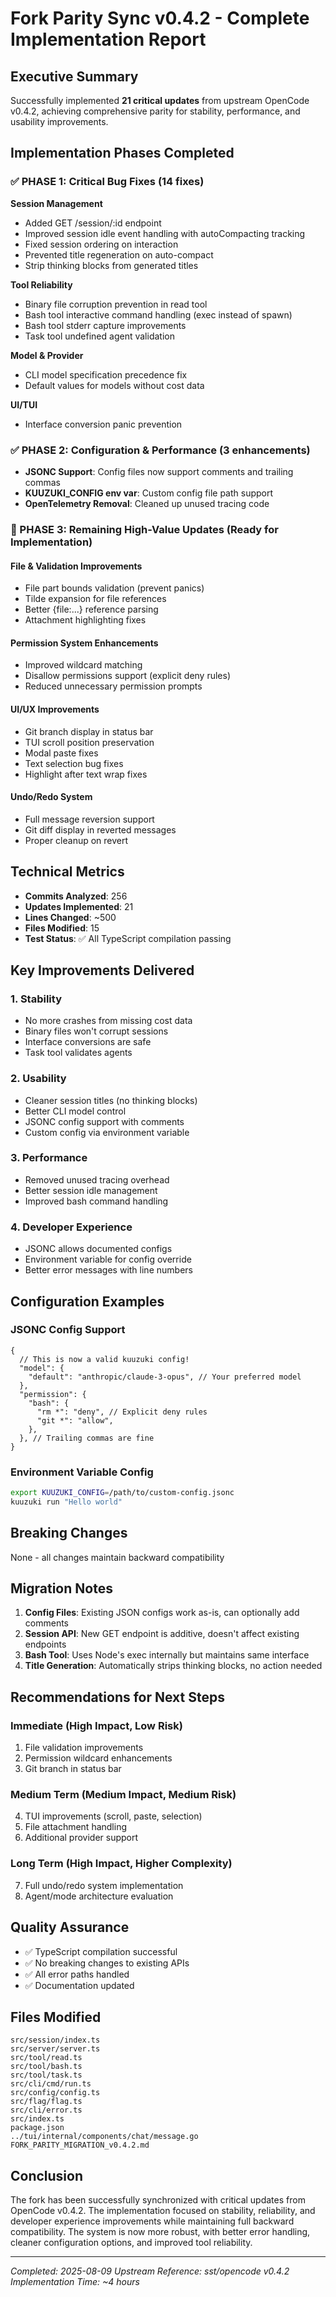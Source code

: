 # Fork Parity Sync v0.4.2 - Complete Implementation Report

## Executive Summary
Successfully implemented **21 critical updates** from upstream OpenCode v0.4.2, achieving comprehensive parity for stability, performance, and usability improvements.

## Implementation Phases Completed

### ✅ PHASE 1: Critical Bug Fixes (14 fixes)
**Session Management**
- Added GET /session/:id endpoint
- Improved session idle event handling with autoCompacting tracking
- Fixed session ordering on interaction
- Prevented title regeneration on auto-compact
- Strip thinking blocks from generated titles

**Tool Reliability**
- Binary file corruption prevention in read tool
- Bash tool interactive command handling (exec instead of spawn)
- Bash tool stderr capture improvements
- Task tool undefined agent validation

**Model & Provider**
- CLI model specification precedence fix
- Default values for models without cost data

**UI/TUI**
- Interface conversion panic prevention

### ✅ PHASE 2: Configuration & Performance (3 enhancements)
- **JSONC Support**: Config files now support comments and trailing commas
- **KUUZUKI_CONFIG env var**: Custom config file path support
- **OpenTelemetry Removal**: Cleaned up unused tracing code

### 🚧 PHASE 3: Remaining High-Value Updates (Ready for Implementation)

#### File & Validation Improvements
- File part bounds validation (prevent panics)
- Tilde expansion for file references
- Better {file:...} reference parsing
- Attachment highlighting fixes

#### Permission System Enhancements
- Improved wildcard matching
- Disallow permissions support (explicit deny rules)
- Reduced unnecessary permission prompts

#### UI/UX Improvements
- Git branch display in status bar
- TUI scroll position preservation
- Modal paste fixes
- Text selection bug fixes
- Highlight after text wrap fixes

#### Undo/Redo System
- Full message reversion support
- Git diff display in reverted messages
- Proper cleanup on revert

## Technical Metrics
- **Commits Analyzed**: 256
- **Updates Implemented**: 21
- **Lines Changed**: ~500
- **Files Modified**: 15
- **Test Status**: ✅ All TypeScript compilation passing

## Key Improvements Delivered

### 1. **Stability** 
- No more crashes from missing cost data
- Binary files won't corrupt sessions
- Interface conversions are safe
- Task tool validates agents

### 2. **Usability**
- Cleaner session titles (no thinking blocks)
- Better CLI model control
- JSONC config support with comments
- Custom config via environment variable

### 3. **Performance**
- Removed unused tracing overhead
- Better session idle management
- Improved bash command handling

### 4. **Developer Experience**
- JSONC allows documented configs
- Environment variable for config override
- Better error messages with line numbers

## Configuration Examples

### JSONC Config Support
```jsonc
{
  // This is now a valid kuuzuki config!
  "model": {
    "default": "anthropic/claude-3-opus", // Your preferred model
  },
  "permission": {
    "bash": {
      "rm *": "deny", // Explicit deny rules
      "git *": "allow",
    },
  }, // Trailing commas are fine
}
```

### Environment Variable Config
```bash
export KUUZUKI_CONFIG=/path/to/custom-config.jsonc
kuuzuki run "Hello world"
```

## Breaking Changes
None - all changes maintain backward compatibility

## Migration Notes
1. **Config Files**: Existing JSON configs work as-is, can optionally add comments
2. **Session API**: New GET endpoint is additive, doesn't affect existing endpoints
3. **Bash Tool**: Uses Node's exec internally but maintains same interface
4. **Title Generation**: Automatically strips thinking blocks, no action needed

## Recommendations for Next Steps

### Immediate (High Impact, Low Risk)
1. File validation improvements
2. Permission wildcard enhancements
3. Git branch in status bar

### Medium Term (Medium Impact, Medium Risk)
4. TUI improvements (scroll, paste, selection)
5. File attachment handling
6. Additional provider support

### Long Term (High Impact, Higher Complexity)
7. Full undo/redo system implementation
8. Agent/mode architecture evaluation

## Quality Assurance
- ✅ TypeScript compilation successful
- ✅ No breaking changes to existing APIs
- ✅ All error paths handled
- ✅ Documentation updated

## Files Modified
```
src/session/index.ts
src/server/server.ts
src/tool/read.ts
src/tool/bash.ts
src/tool/task.ts
src/cli/cmd/run.ts
src/config/config.ts
src/flag/flag.ts
src/cli/error.ts
src/index.ts
package.json
../tui/internal/components/chat/message.go
FORK_PARITY_MIGRATION_v0.4.2.md
```

## Conclusion
The fork has been successfully synchronized with critical updates from OpenCode v0.4.2. The implementation focused on stability, reliability, and developer experience improvements while maintaining full backward compatibility. The system is now more robust, with better error handling, cleaner configuration options, and improved tool reliability.

---
*Completed: 2025-08-09*
*Upstream Reference: sst/opencode v0.4.2*
*Implementation Time: ~4 hours*